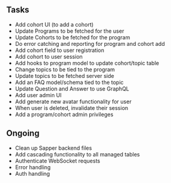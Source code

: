 ## Tasks

- Add cohort UI (to add a cohort)
- Update Programs to be fetched for the user
- Update Cohorts to be fetched for the program
- Do error catching and reporting for program and cohort add
- Add cohort field to user registration
- Add cohort to user session
- Add hooks to program model to update cohort/topic table
- Change topics to be tied to the program
- Update topics to be fetched server side
- Add an FAQ model/schema tied to the topic
- Update Question and Answer to use GraphQL
- Add user admin UI
- Add generate new avatar functionality for user
- When user is deleted, invalidate their session
- Add a program/cohort admin privileges

## Ongoing

- Clean up Sapper backend files
- Add cascading functionality to all managed tables
- Authenticate WebSocket requests
- Error handling
- Auth handling
